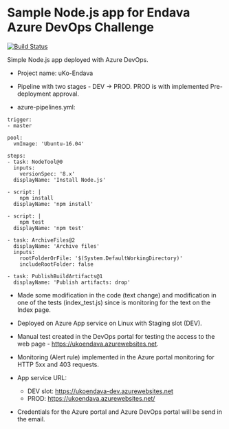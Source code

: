 # Sample Node.js app for Endava Azure DevOps Challenge

[![Build Status](https://dev.azure.com/ivazure/uKo-Endava/_apis/build/status/uKo12.node-express-azure?branchName=master)](https://dev.azure.com/ivazure/uKo-Endava/_build/latest?definitionId=1&branchName=master)

Simple Node.js app deployed with Azure DevOps. 

- Project name: uKo-Endava

- Pipeline with two stages - DEV -> PROD. PROD is with implemented Pre-deployment approval.

- azure-pipelines.yml:

```
trigger:
- master

pool:
  vmImage: 'Ubuntu-16.04'

steps:
- task: NodeTool@0
  inputs:
    versionSpec: '8.x'
  displayName: 'Install Node.js'

- script: |
    npm install
  displayName: 'npm install'

- script: |
    npm test
  displayName: 'npm test'

- task: ArchiveFiles@2
  displayName: 'Archive files'
  inputs:
    rootFolderOrFile: '$(System.DefaultWorkingDirectory)'
    includeRootFolder: false

- task: PublishBuildArtifacts@1
  displayName: 'Publish artifacts: drop'
```

- Made some modification in the code (text change) and modification in one of the tests (index_test.js) since is monitoring for the text on the Index page.

- Deployed on Azure App service on Linux with Staging slot (DEV).

- Manual test created in the DevOps portal for testing the access to the web page - https://ukoendava.azurewebsites.net.

- Monitoring (Alert rule) implemented in the Azure portal monitoring for HTTP 5xx and 403 requests.

- App service URL:

  - DEV slot: https://ukoendava-dev.azurewebsites.net
  - PROD: https://ukoendava.azurewebsites.net/

- Credentials for the Azure portal and Azure DevOps portal will be send in the email.

